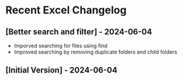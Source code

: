 # Recent Excel Changelog

## [Better search and filter] - 2024-06-04

- Imporved searching for files using find
- Improved searching by removing duplicate folders and child folders

## [Initial Version] - 2024-06-04

